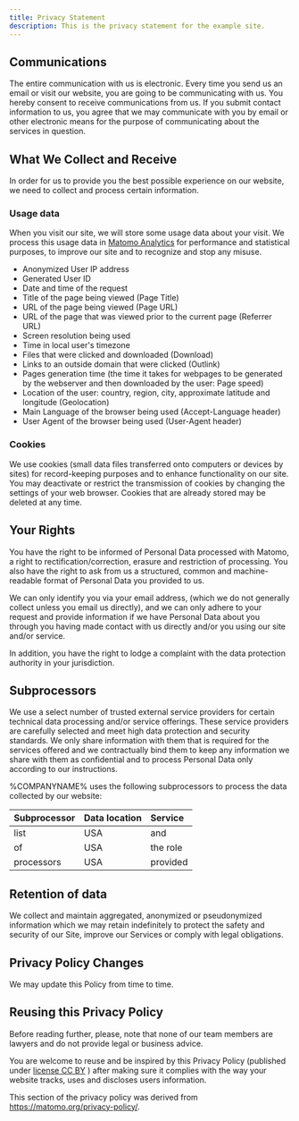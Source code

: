 ```yaml
---
title: Privacy Statement
description: This is the privacy statement for the example site.
---
```



## Communications

The entire communication with us is electronic. Every time you send us an email or visit our website, 
you are going to be communicating with us. You hereby consent to receive communications from us. 
If you submit contact information to us, you agree that we may communicate with you by email or other electronic means
for the purpose of communicating about the services in question.


## What We Collect and Receive

In order for us to provide you the best possible experience on our website,
we need to collect and process certain information.

### Usage data

When you visit our site, we will store some usage data about your visit.
We process this usage data in [Matomo Analytics](https://matomo.org) for performance and statistical purposes,
to improve our site and to recognize and stop any misuse.


* Anonymized User IP address
* Generated User ID
* Date and time of the request
* Title of the page being viewed (Page Title)
* URL of the page being viewed (Page URL)
* URL of the page that was viewed prior to the current page (Referrer URL)
* Screen resolution being used
* Time in local user's timezone
* Files that were clicked and downloaded (Download)
* Links to an outside domain that were clicked (Outlink)
* Pages generation time (the time it takes for webpages to be generated by the webserver and then downloaded by the user: Page speed)
* Location of the user: country, region, city, approximate latitude and longitude (Geolocation)
* Main Language of the browser being used (Accept-Language header)
* User Agent of the browser being used (User-Agent header)

### Cookies

We use cookies (small data files transferred onto computers or devices by sites)
for record-keeping purposes and to enhance functionality on our site.
You may deactivate or restrict the transmission of cookies by changing
the settings of your web browser.
Cookies that are already stored may be deleted at any time.


## Your Rights

You have the right to be informed of Personal Data processed with Matomo,
a right to rectification/correction, erasure and restriction of processing.
You also have the right to ask from us a structured,
common and machine-readable format of Personal Data you provided to us.

We can only identify you via your email address,
(which we do not generally collect unless you email us directly), and we can only adhere
to your request and provide information if we have Personal Data
about you through you having made contact with us directly and/or you using our site and/or service.

In addition, you have the right to lodge a complaint with the data protection authority in your jurisdiction.

## Subprocessors

We use a select number of trusted external service providers for certain
technical data processing and/or service offerings.
These service providers are carefully selected and meet high data protection and security standards.
We only share information with them that is required for the services offered
and we contractually bind them to keep any information we share with them as confidential
and to process Personal Data only according to our instructions.

%COMPANYNAME% uses the following subprocessors to process the data collected by our website:

| Subprocessor | Data location  | Service  |
|:-------------|:---------------|:---------|
| list         | USA            | and      |
| of           | USA            | the role |
| processors   | USA            | provided |


## Retention of data

We collect and maintain aggregated, anonymized or pseudonymized information
which we may retain indefinitely to protect the safety and security of our Site,
improve our Services or comply with legal obligations.


## Privacy Policy Changes

We may update this Policy from time to time.


## Reusing this Privacy Policy

Before reading further, please, note that none of our team members are lawyers and
do not provide legal or business advice.

You are welcome to reuse and be inspired by this Privacy Policy
(published under [license CC BY](https://creativecommons.org/licenses/by/4.0/) )
after making sure it complies with the way your website tracks, uses and discloses users information.

This section of the privacy policy was derived from https://matomo.org/privacy-policy/.
